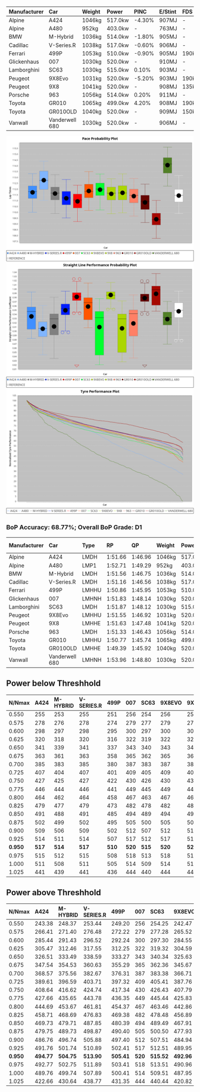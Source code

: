 | Manufacturer | Car            | Weight | Power   | PINC    | E/Stint | FDS     |
|:-|:-|:-|:-|:-|:-|:-|
| Alpine       | A424           | 1046kg | 517.0kw | -4.30%  | 907MJ   |    -    |
| Alpine       | A480           | 952kg  | 403.0kw |    -    | 763MJ   |    -    |
| BMW          | M-Hybrid       | 1036kg | 514.0kw | -1.80%  | 905MJ   |    -    |
| Cadillac     | V-Series.R     | 1038kg | 517.0kw | -0.60%  | 906MJ   |    -    |
| Ferrari      | 499P           | 1053kg | 510.0kw | -0.90%  | 905MJ   | 190kph  |
| Glickenhaus  | 007            | 1030kg | 520.0kw |    -    | 910MJ   |    -    |
| Lamborghini  | SC63           | 1030kg | 515.0kw | 0.10%   | 903MJ   |    -    |
| Peugeot      | 9X8Evo         | 1031kg | 520.0kw | -5.20%  | 903MJ   | 190kph  |
| Peugeot      | 9X8            | 1041kg | 520.0kw |    -    | 908MJ   | 135kph  |
| Porsche      | 963            | 1056kg | 514.0kw | 0.20%   | 911MJ   |    -    |
| Toyota       | GR010          | 1065kg | 499.0kw | 4.20%   | 908MJ   | 190kph  |
| Toyota       | GR010OLD       | 1040kg | 520.0kw |    -    | 909MJ   | 150kph  |
| Vanwall      | Vanderwell 680 | 1030kg | 520.0kw |    -    | 906MJ   |    -    |

![PACECHART](./IMG/OFFICIAL.png)
![STRAIGHTLINEPERFORMANCECHART](./IMG/OFFICIAL_sp.png)
![TYREPERFORMANCECHART](./IMG/OFFICIAL_tw.png)

### BoP Accuracy: 68.77%; Overall BoP Grade: D1
| Manufacturer | Car            | Type  | RP      | QP      | Weight | Power¹  | Threshhold | PINC    | Power²   | E/Stint | AVG Vmax  | FDS     | RDLC | L/Stint | BOP-Grade | Model Accuracy | Model Points | Match%  | SimDiff |
|:-|:-|:-|:-|:-|:-|:-|:-|:-|:-|:-|:-|:-|:-|:-|:-|:-|:-|:-|:-|
| Alpine       | A424           | LMDH  | 1:51.66 | 1:46.96 | 1046kg | 517.0kw | 250.0kph   | -4.30%  | 494.80kw |  907MJ  | 280.70kph |    -    | 1.02 | 34      | +A2       | 99.58%         | 1429         | 93.86%  | #       |
| Alpine       | A480           | LMP1  | 1:52.71 | 1:49.29 |  952kg | 403.0kw | 0.0kph     |    -    | 403.00kw |  763MJ  | 271.94kph |    -    | 0.98 | 32      | +Ω1       | 94.94%         | 1689         | 45.77%  | -0.28   |
| BMW          | M-Hybrid       | LMDH  | 1:51.56 | 1:46.75 | 1036kg | 514.0kw | 250.0kph   | -1.80%  | 504.70kw |  905MJ  | 278.28kph |    -    | 1.04 | 34      | ~A1       | 99.97%         | 2912         | 100.00% | #       |
| Cadillac     | V-Series.R     | LMDH  | 1:51.16 | 1:46.56 | 1038kg | 517.0kw | 250.0kph   | -0.60%  | 513.90kw |  906MJ  | 283.23kph |    -    | 1.03 | 34      | -B2       | 99.49%         | 5225         | 82.99%  | #       |
| Ferrari      | 499P           | LMHHU | 1:50.86 | 1:45.95 | 1053kg | 510.0kw | 250.0kph   | -0.90%  | 505.40kw |  905MJ  | 286.85kph | 190kph  | 1.05 | 34      | -D2       | 100.00%        | 5378         | 63.89%  | #       |
| Glickenhaus  | 007            | LMHNH | 1:51.83 | 1:48.14 | 1030kg | 520.0kw | 0.0kph     |    -    | 520.00kw |  910MJ  | 287.06kph |    -    | 0.97 | 34      | +B2       | 93.90%         | 2170         | 83.66%  | #       |
| Lamborghini  | SC63           | LMDH  | 1:51.87 | 1:48.12 | 1030kg | 515.0kw | 250.0kph   | 0.10%   | 515.50kw |  903MJ  | 279.22kph |    -    | 1.07 | 34      | +B1       | 100.00%        | 784          | 88.79%  | #       |
| Peugeot      | 9X8Evo         | LMHHU | 1:51.55 | 1:46.92 | 1031kg | 520.0kw | 250.0kph   | -5.20%  | 493.00kw |  903MJ  | 288.55kph | 190kph  | 1.03 | 35      | -A2       | 100.00%        | 1459         | 93.27%  | #       |
| Peugeot      | 9X8            | LMHHE | 1:51.63 | 1:47.48 | 1041kg | 520.0kw | 0.0kph     |    -    | 520.00kw |  908MJ  | 278.67kph | 135kph  | 1.04 | 34      | +A2       | 99.18%         | 4817         | 93.03%  | +1.49   |
| Porsche      | 963            | LMDH  | 1:51.33 | 1:46.43 | 1056kg | 514.0kw | 250.0kph   | 0.20%   | 515.00kw |  911MJ  | 279.23kph |    -    | 1.02 | 34      | -B1       | 99.92%         | 14207        | 88.80%  | #       |
| Toyota       | GR010          | LMHHU | 1:50.77 | 1:45.74 | 1065kg | 499.0kw | 250.0kph   | 4.20%   | 520.00kw |  908MJ  | 286.01kph | 190kph  | 1.03 | 34      | -D2       | 99.86%         | 4280         | 64.15%  | #       |
| Toyota       | GR010OLD       | LMHHE | 1:49.39 | 1:45.92 | 1040kg | 520.0kw | 0.0kph     |    -    | 520.00kw |  909MJ  | 291.04kph | 150kph  | 1.05 | 34      | -Ω2       | 99.46%         | 925          | -1.73%  | +1.14   |
| Vanwall      | Vanderwell 680 | LMHNH | 1:53.96 | 1:48.80 | 1030kg | 520.0kw | 0.0kph     |    -    | 520.00kw |  906MJ  | 282.50kph |    -    | 1.02 | 34      | +Ω2       | 95.82%         | 642          | -2.52%  | +1.81   |

## Power below Threshhold
| N/Nmax    | A424    | M-HYBRID | V-SERIES.R | 499P    | 007     | SC63    | 9X8EVO  | 9X8     | 963     | GR010   | GR010OLD | VANDERWELL 680 | ​     | RPM      | A480    |
|:-|:-|:-|:-|:-|:-|:-|:-|:-|:-|:-|:-|:-|:-|:-|:-|
|  0.550    |  255    |  253     |  255       |  251    |  256    |  254    |  256    |  256    |  253    |  246    |  256     |  256           |  ​    |   --     |   -     |
|  0.575    |  278    |  276     |  278       |  274    |  279    |  277    |  279    |  279    |  276    |  268    |  279     |  279           |  ​    |   --     |   -     |
|  0.600    |  298    |  297     |  298       |  295    |  300    |  297    |  300    |  300    |  297    |  288    |  300     |  300           |  ​    |   --     |   -     |
|  0.625    |  320    |  318     |  320       |  316    |  322    |  319    |  322    |  322    |  318    |  308    |  322     |  322           |  ​    |   --     |   -     |
|  0.650    |  341    |  339     |  341       |  337    |  343    |  340    |  343    |  343    |  339    |  329    |  343     |  343           |  ​    |   --     |   -     |
|  0.675    |  363    |  361     |  363       |  358    |  365    |  362    |  365    |  365    |  361    |  350    |  365     |  365           |  ​    |   --     |   -     |
|  0.700    |  385    |  383     |  385       |  380    |  387    |  383    |  387    |  387    |  383    |  371    |  387     |  387           |  ​    |   --     |   -     |
|  0.725    |  407    |  404     |  407       |  401    |  409    |  405    |  409    |  409    |  404    |  392    |  409     |  409           |  ​    |   --     |   -     |
|  0.750    |  427    |  425     |  427       |  422    |  430    |  426    |  430    |  430    |  425    |  412    |  430     |  430           |  ​    |   --     |   -     |
|  0.775    |  446    |  444     |  446       |  441    |  449    |  445    |  449    |  449    |  444    |  431    |  449     |  449           |  ​    |  5000    |  237    |
|  0.800    |  464    |  462     |  464       |  458    |  467    |  463    |  467    |  467    |  462    |  448    |  467     |  467           |  ​    |  5500    |  279    |
|  0.825    |  479    |  477     |  479       |  473    |  482    |  478    |  482    |  482    |  477    |  463    |  482     |  482           |  ​    |  6000    |  312    |
|  0.850    |  491    |  488     |  491       |  485    |  494    |  489    |  494    |  494    |  488    |  474    |  494     |  494           |  ​    |  6500    |  353    |
|  0.875    |  502    |  499     |  502       |  495    |  505    |  500    |  505    |  505    |  499    |  484    |  505     |  505           |  ​    |  7000    |  394    |
|  0.900    |  509    |  506     |  509       |  502    |  512    |  507    |  512    |  512    |  506    |  491    |  512     |  512           |  ​    |  7500    |  404    |
|  0.925    |  514    |  511     |  514       |  507    |  517    |  512    |  517    |  517    |  511    |  496    |  517     |  517           |  ​    |  8000    |  400    |
| **0.950** | **517** | **514**  | **517**    | **510** | **520** | **515** | **520** | **520** | **514** | **499** | **520**  | **520**        | **​** | **8500** | **403** |
|  0.975    |  515    |  512     |  515       |  508    |  518    |  513    |  518    |  518    |  512    |  497    |  518     |  518           |  ​    |  9000    |  202    |
|  1.000    |  511    |  508     |  511       |  505    |  514    |  509    |  514    |  514    |  508    |  494    |  514     |  514           |  ​    |   --     |   -     |
|  1.025    |  441    |  439     |  441       |  436    |  444    |  440    |  444    |  444    |  439    |  426    |  444     |  444           |  ​    |   --     |   -     |

## Power above Threshhold
| N/Nmax    | A424       | M-HYBRID   | V-SERIES.R | 499P       | 007     | SC63       | 9X8EVO     | 9X8     | 963        | GR010      | GR010OLD | VANDERWELL 680 | ​     | RPM      | A480    |
|:-|:-|:-|:-|:-|:-|:-|:-|:-|:-|:-|:-|:-|:-|:-|:-|
|  0.550    |  243.38    |  248.37    |  253.44    |  249.20    |  256    |  254.25    |  242.47    |  256    |  254.01    |  256.47    |  256     |  256           |  ​    |   --     |   -     |
|  0.575    |  266.41    |  271.40    |  276.48    |  272.22    |  279    |  277.28    |  265.52    |  279    |  277.02    |  279.51    |  279     |  279           |  ​    |   --     |   -     |
|  0.600    |  285.44    |  291.43    |  296.52    |  292.24    |  300    |  297.30    |  284.55    |  300    |  297.02    |  299.55    |  300     |  300           |  ​    |   --     |   -     |
|  0.625    |  305.47    |  312.46    |  317.55    |  312.25    |  322    |  319.32    |  304.59    |  322    |  319.02    |  321.59    |  322     |  322           |  ​    |   --     |   -     |
|  0.650    |  326.51    |  333.49    |  338.59    |  333.27    |  343    |  340.34    |  325.63    |  343    |  340.02    |  342.63    |  343     |  343           |  ​    |   --     |   -     |
|  0.675    |  347.54    |  354.53    |  360.63    |  355.29    |  365    |  362.36    |  345.67    |  365    |  362.02    |  364.67    |  365     |  365           |  ​    |   --     |   -     |
|  0.700    |  368.57    |  375.56    |  382.67    |  376.31    |  387    |  383.38    |  366.71    |  387    |  383.02    |  386.71    |  387     |  387           |  ​    |   --     |   -     |
|  0.725    |  389.61    |  396.59    |  403.71    |  397.32    |  409    |  405.41    |  387.76    |  409    |  405.02    |  408.75    |  409     |  409           |  ​    |   --     |   -     |
|  0.750    |  408.64    |  416.62    |  424.74    |  417.34    |  430    |  426.43    |  407.79    |  430    |  426.02    |  429.79    |  430     |  430           |  ​    |   --     |   -     |
|  0.775    |  427.66    |  435.65    |  443.78    |  436.35    |  449    |  445.44    |  425.83    |  449    |  445.02    |  448.83    |  449     |  449           |  ​    |  5000    |  237    |
|  0.800    |  444.69    |  453.67    |  461.81    |  454.37    |  467    |  463.46    |  442.86    |  467    |  463.03    |  466.86    |  467     |  467           |  ​    |  5500    |  279    |
|  0.825    |  458.71    |  468.69    |  476.83    |  469.38    |  482    |  478.48    |  456.89    |  482    |  478.03    |  481.89    |  482     |  482           |  ​    |  6000    |  312    |
|  0.850    |  469.73    |  479.71    |  487.85    |  480.39    |  494    |  489.49    |  467.91    |  494    |  489.03    |  493.91    |  494     |  494           |  ​    |  6500    |  353    |
|  0.875    |  479.75    |  489.73    |  498.87    |  490.40    |  505    |  500.50    |  477.93    |  505    |  500.03    |  504.93    |  505     |  505           |  ​    |  7000    |  394    |
|  0.900    |  486.76    |  496.74    |  505.88    |  497.40    |  512    |  507.51    |  484.94    |  512    |  507.03    |  511.94    |  512     |  512           |  ​    |  7500    |  404    |
|  0.925    |  491.76    |  501.74    |  510.89    |  502.41    |  517    |  512.51    |  489.95    |  517    |  512.03    |  516.95    |  517     |  517           |  ​    |  8000    |  400    |
| **0.950** | **494.77** | **504.75** | **513.90** | **505.41** | **520** | **515.52** | **492.96** | **520** | **515.03** | **519.96** | **520**  | **520**        | **​** | **8500** | **403** |
|  0.975    |  492.77    |  502.75    |  511.89    |  503.41    |  518    |  513.51    |  490.96    |  518    |  513.03    |  517.95    |  518     |  518           |  ​    |  9000    |  202    |
|  1.000    |  489.76    |  499.74    |  507.89    |  500.41    |  514    |  509.51    |  487.95    |  514    |  509.03    |  513.95    |  514     |  514           |  ​    |   --     |   -     |
|  1.025    |  422.66    |  430.64    |  438.77    |  431.35    |  444    |  440.44    |  420.82    |  444    |  440.02    |  443.82    |  444     |  444           |  ​    |   --     |   -     |
